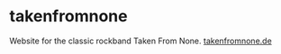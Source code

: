 # takenfromnone

Website for the classic rockband Taken From None.
[takenfromnone.de](https://takenfromnone.de)
